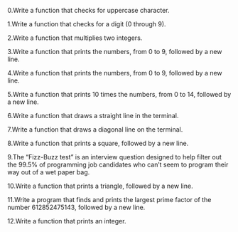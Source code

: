 
0.Write a function that checks for uppercase character.

1.Write a function that checks for a digit (0 through 9).

2.Write a function that multiplies two integers.

3.Write a function that prints the numbers, from 0 to 9, followed by a new line.

4.Write a function that prints the numbers, from 0 to 9, followed by a new line.

5.Write a function that prints 10 times the numbers, from 0 to 14, followed by a new line.

6.Write a function that draws a straight line in the terminal.

7.Write a function that draws a diagonal line on the terminal.

8.Write a function that prints a square, followed by a new line.

9.The “Fizz-Buzz test” is an interview question designed to help filter out the 99.5% of programming job candidates who can’t seem to program their way out of a wet paper bag.

10.Write a function that prints a triangle, followed by a new line.

11.Write a program that finds and prints the largest prime factor of the number 612852475143, followed by a new line.

12.Write a function that prints an integer.
